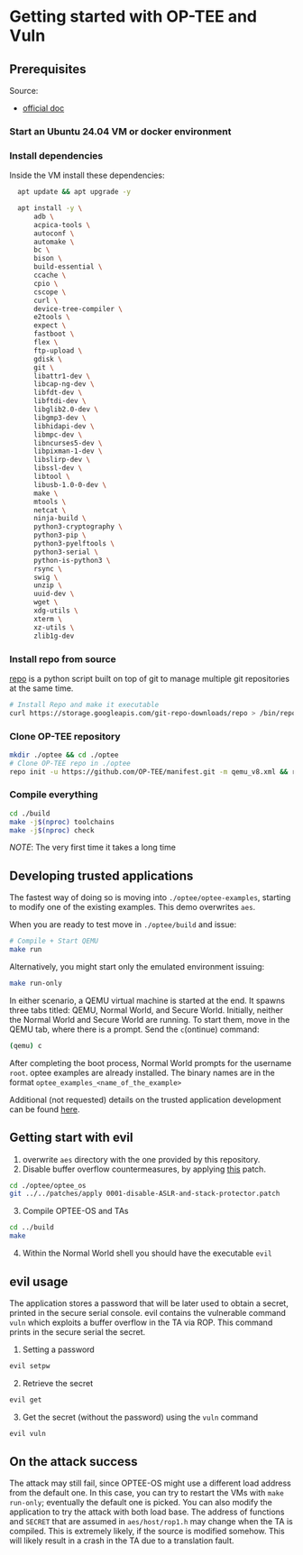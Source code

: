 # Getting started with OP-TEE and Vuln

## Prerequisites

Source:

- [official doc](https://optee.readthedocs.io/en/latest/building/prerequisites.html)

### Start an **Ubuntu 24.04** VM or docker environment

### Install dependencies

Inside the VM install these dependencies:

```bash
  apt update && apt upgrade -y

  apt install -y \
      adb \
      acpica-tools \
      autoconf \
      automake \
      bc \
      bison \
      build-essential \
      ccache \
      cpio \
      cscope \
      curl \
      device-tree-compiler \
      e2tools \
      expect \
      fastboot \
      flex \
      ftp-upload \
      gdisk \
      git \
      libattr1-dev \
      libcap-ng-dev \
      libfdt-dev \
      libftdi-dev \
      libglib2.0-dev \
      libgmp3-dev \
      libhidapi-dev \
      libmpc-dev \
      libncurses5-dev \
      libpixman-1-dev \
      libslirp-dev \
      libssl-dev \
      libtool \
      libusb-1.0-0-dev \
      make \
      mtools \
      netcat \
      ninja-build \
      python3-cryptography \
      python3-pip \
      python3-pyelftools \
      python3-serial \
      python-is-python3 \
      rsync \
      swig \
      unzip \
      uuid-dev \
      wget \
      xdg-utils \
      xterm \
      xz-utils \
      zlib1g-dev
```

### Install repo from source

[repo](https://gerrit.googlesource.com/git-repo)  is a python script built on
top of git to manage multiple git repositories at the same time.

```bash
# Install Repo and make it executable
curl https://storage.googleapis.com/git-repo-downloads/repo > /bin/repo && chmod a+x /bin/repo
```

### Clone OP-TEE repository

```bash
mkdir ./optee && cd ./optee
# Clone OP-TEE repo in ./optee
repo init -u https://github.com/OP-TEE/manifest.git -m qemu_v8.xml && repo sync -j10
```

### Compile everything

```bash
cd ./build
make -j$(nproc) toolchains
make -j$(nproc) check
```

_NOTE_: The very first time it takes a long time

## Developing trusted applications

The fastest way of doing so is moving into `./optee/optee-examples`, starting
to modify one of the existing examples. This demo overwrites `aes`.

When you are ready to test move in `./optee/build` and issue:

```bash
# Compile + Start QEMU
make run
```

Alternatively, you might start only the emulated environment issuing:

```bash
make run-only
```

In either scenario, a QEMU virtual machine is started at the end. It spawns
three tabs titled: QEMU, Normal World, and Secure World. Initially, neither the
Normal World and Secure World are running. To start them, move in the QEMU tab,
where there is a prompt. Send the `c`(ontinue) command:

```bash
(qemu) c
```

After completing the boot process, Normal World prompts for the username
`root`. optee examples are already installed. The binary names are in the
format `optee_examples_<name_of_the_example>`

Additional (not requested) details on the trusted application development can
be found
[here](https://kickstartembedded.com/2022/11/13/op-tee-part-4-writing-your-first-trusted-application/).

## Getting start with evil

1. overwrite `aes` directory with the one provided by this repository.
2. Disable buffer overflow countermeasures, by applying
   [this](./patches/0001-disable-ASLR-and-stack-canary.patch) patch.

```bash
cd ./optee/optee_os
git ../../patches/apply 0001-disable-ASLR-and-stack-protector.patch
```

3. Compile OPTEE-OS and TAs

``` bash
cd ../build
make
```

4. Within the Normal World shell you should have the executable `evil`

## evil usage

The application stores a password that will be later used to obtain a secret,
printed in the secure serial console. evil contains the vulnerable command
`vuln` which exploits a buffer overflow in the TA via ROP. This command prints
in the secure serial the secret.


1. Setting a password

```bash
evil setpw
```

2. Retrieve the secret

```bash
evil get
```

3. Get the secret (without the password) using the `vuln` command

```bash
evil vuln
```

## On the attack success

The attack may still fail, since OPTEE-OS might use a different load address
from the default one. In this case, you can try to restart the VMs with `make
run-only`; eventually the default one is picked. You can also modify the
application to try the attack with both load base.
The address of functions and `SECRET` that are assumed in `aes/host/rop1.h` may
change when the TA is compiled. This is extremely likely, if the source is
modified somehow. This will likely result in a crash in the TA due to a
translation fault.

